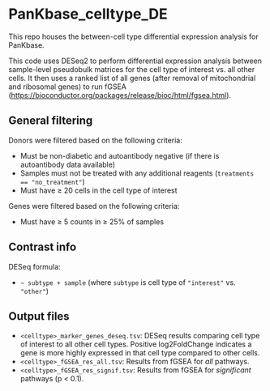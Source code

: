 # PanKbase_celltype_DE
This repo houses the between-cell type differential expression analysis for PanKbase.

This code uses DESeq2 to perform differential expression analysis between sample-level pseudobulk matrices for the cell type of interest vs. all other cells. It then uses a ranked list of all genes (after removal of mitochondrial and ribosomal genes) to run fGSEA (https://bioconductor.org/packages/release/bioc/html/fgsea.html).

## General filtering

Donors were filtered based on the following criteria:
- Must be non-diabetic and autoantibody negative (if there is autoantibody data available)
- Samples must not be treated with any additional reagents (`treatments == "no_treatment"`)
- Must have $\geq$ 20 cells in the cell type of interest

Genes were filtered based on the following criteria:
- Must have $\geq$ 5 counts in $\geq$ 25% of samples

## Contrast info
DESeq formula:
- `~ subtype + sample` (where `subtype` is cell type of `"interest"` vs. `"other"`)

## Output files
- `<celltype>_marker_genes_deseq.tsv`: DESeq results comparing cell type of interest to all other cell types. Positive log2FoldChange indicates a gene is more highly expressed in that cell type compared to other cells.
- `<celltype>_fGSEA_res_all.tsv`: Results from fGSEA for *all* pathways.
- `<celltype>_fGSEA_res_signif.tsv`: Results from fGSEA for *significant* pathways (p < 0.1).
